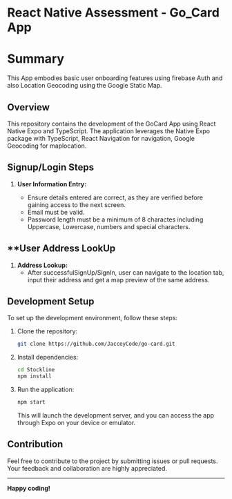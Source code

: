 # React Native Assessment - Go_Card App

# Summary

This App embodies basic user onboarding features using firebase Auth and also Location Geocoding using the Google Static Map.

## Overview

This repository contains the development of the GoCard App using React Native Expo and TypeScript. The application leverages the Native Expo package with TypeScript, React Navigation for navigation, Google Geocoding for maplocation.

## Signup/Login Steps

1. **User Information Entry:**

   - Ensure details entered are correct, as they are verified before gaining access to the next screen.
   - Email must be valid.
   - Password length must be a minimum of 8 charactes including Uppercase, Lowercase, numbers and special characters.

## \*\*User Address LookUp

1. **Address Lookup:**
   - After successfulSignUp/SignIn, user can navigate to the location tab, input their address and get a map preview of the same address.

## Development Setup

To set up the development environment, follow these steps:

1. Clone the repository:

   ```bash
   git clone https://github.com/JacceyCode/go-card.git
   ```

2. Install dependencies:

   ```bash
   cd Stockline
   npm install
   ```

3. Run the application:

   ```bash
   npm start
   ```

   This will launch the development server, and you can access the app through Expo on your device or emulator.

## Contribution

Feel free to contribute to the project by submitting issues or pull requests. Your feedback and collaboration are highly appreciated.

---

**Happy coding!**
